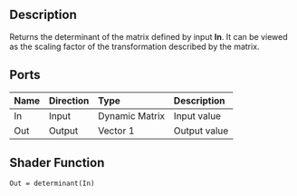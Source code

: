 ## Description

Returns the determinant of the matrix defined by input **In**. It can be viewed as the scaling factor of the transformation described by the matrix.

## Ports

| Name        | Direction           | Type  | Description |
|:------------ |:-------------|:-----|:---|
| In      | Input | Dynamic Matrix | Input value |
| Out | Output      |    Vector 1 | Output value |

## Shader Function

`Out = determinant(In)`